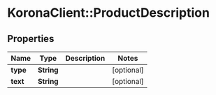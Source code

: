 # KoronaClient::ProductDescription

## Properties
Name | Type | Description | Notes
------------ | ------------- | ------------- | -------------
**type** | **String** |  | [optional] 
**text** | **String** |  | [optional] 


